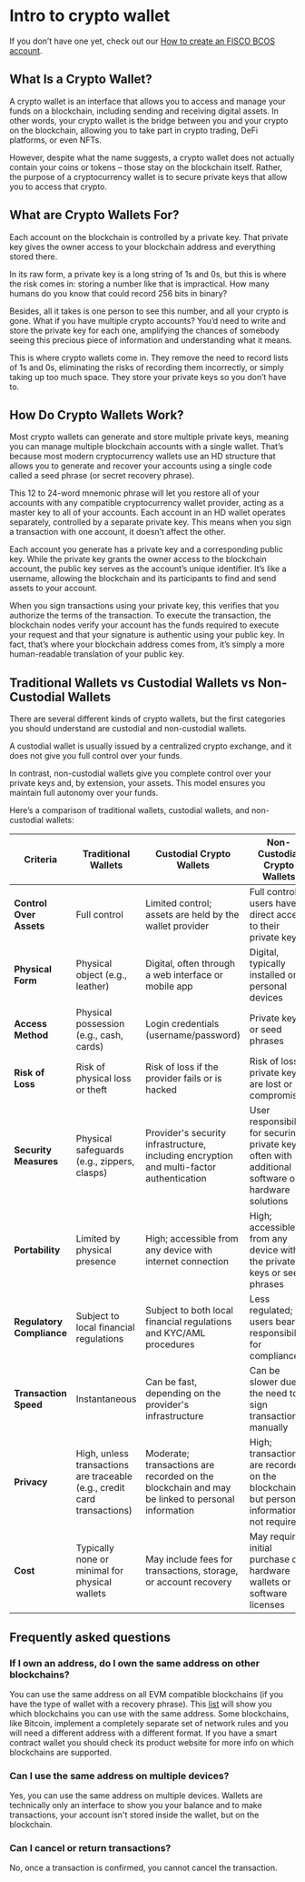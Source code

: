 # Intro to crypto wallet

If you don’t have one yet, check out our [How to create an FISCO BCOS account](../advance/accounts.md).

## What Is a Crypto Wallet?

A crypto wallet is an interface that allows you to access and manage your funds on a blockchain, including sending and receiving digital assets. In other words, your crypto wallet is the bridge between you and your crypto on the blockchain, allowing you to take part in crypto trading, DeFi platforms, or even NFTs.

However, despite what the name suggests, a crypto wallet does not actually contain your coins or tokens – those stay on the blockchain itself. Rather, the purpose of a cryptocurrency wallet is to secure private keys that allow you to access that crypto.

## What are Crypto Wallets For?

Each account on the blockchain is controlled by a private key. That private key gives the owner access to your blockchain address and everything stored there.

In its raw form, a private key is a long string of 1s and 0s, but this is where the risk comes in: storing a number like that is impractical. How many humans do you know that could record 256 bits in binary?

Besides, all it takes is one person to see this number, and all your crypto is gone. What if you have multiple crypto accounts? You’d need to write and store the private key for each one, amplifying the chances of somebody seeing this precious piece of information and understanding what it means.

This is where crypto wallets come in. They remove the need to record lists of 1s and 0s, eliminating the risks of recording them incorrectly, or simply taking up too much space. They store your private keys so you don’t have to.

## How Do Crypto Wallets Work?

Most crypto wallets can generate and store multiple private keys, meaning you can manage multiple blockchain accounts with a single wallet. That’s because most modern cryptocurrency wallets use an HD structure that allows you to generate and recover your accounts using a single code called a seed phrase (or secret recovery phrase).

This 12 to 24-word mnemonic phrase will let you restore all of your accounts with any compatible cryptocurrency wallet provider, acting as a master key to all of your accounts. Each account in an HD wallet operates separately, controlled by a separate private key. This means when you sign a transaction with one account, it doesn’t affect the other.

Each account you generate has a private key and a corresponding public key. While the private key grants the owner access to the blockchain account, the public key serves as the account’s unique identifier. It’s like a username, allowing the blockchain and its participants to find and send assets to your account.

When you sign transactions using your private key, this verifies that you authorize the terms of the transaction. To execute the transaction, the blockchain nodes verify your account has the funds required to execute your request and that your signature is authentic using your public key. In fact, that’s where your blockchain address comes from, it’s simply a more human-readable translation of your public key.

## Traditional Wallets vs Custodial Wallets vs Non-Custodial Wallets

There are several different kinds of crypto wallets, but the first categories you should understand are custodial and non-custodial wallets.

A custodial wallet is usually issued by a centralized crypto exchange, and it does not give you full control over your funds.

In contrast, non-custodial wallets give you complete control over your private keys and, by extension, your assets. This model ensures you maintain full autonomy over your funds.

Here’s a comparison of traditional wallets, custodial wallets, and non-custodial wallets:

| Criteria                  | Traditional Wallets                                                      | Custodial Crypto Wallets                                                                        | Non-Custodial Crypto Wallets                                                                        |
|---------------------------|--------------------------------------------------------------------------|-------------------------------------------------------------------------------------------------|-----------------------------------------------------------------------------------------------------|
| **Control Over Assets**   | Full control                                                             | Limited control; assets are held by the wallet provider                                         | Full control; users have direct access to their private keys                                        |
| **Physical Form**         | Physical object (e.g., leather)                                          | Digital, often through a web interface or mobile app                                            | Digital, typically installed on personal devices                                                    |
| **Access Method**         | Physical possession (e.g., cash, cards)                                  | Login credentials (username/password)                                                           | Private keys or seed phrases                                                                        |
| **Risk of Loss**          | Risk of physical loss or theft                                           | Risk of loss if the provider fails or is hacked                                                 | Risk of loss if private keys are lost or compromised                                                |
| **Security Measures**     | Physical safeguards (e.g., zippers, clasps)                              | Provider's security infrastructure, including encryption and multi-factor authentication        | User responsibility for securing private keys, often with additional software or hardware solutions |
| **Portability**           | Limited by physical presence                                             | High; accessible from any device with internet connection                                       | High; accessible from any device with the private keys or seed phrases                              |
| **Regulatory Compliance** | Subject to local financial regulations                                   | Subject to both local financial regulations and KYC/AML procedures                              | Less regulated; users bear responsibility for compliance                                            |
| **Transaction Speed**     | Instantaneous                                                            | Can be fast, depending on the provider's infrastructure                                         | Can be slower due to the need to sign transactions manually                                         |
| **Privacy**               | High, unless transactions are traceable (e.g., credit card transactions) | Moderate; transactions are recorded on the blockchain and may be linked to personal information | High; transactions are recorded on the blockchain, but personal information is not required         |
| **Cost**                  | Typically none or minimal for physical wallets                           | May include fees for transactions, storage, or account recovery                                 | May require initial purchase of hardware wallets or software licenses                               |

## Frequently asked questions

### If I own an address, do I own the same address on other blockchains?

You can use the same address on all EVM compatible blockchains (if you have the type of wallet with a recovery phrase). This [list](https://chainlist.org/) will show you which blockchains you can use with the same address. Some blockchains, like Bitcoin, implement a completely separate set of network rules and you will need a different address with a different format. If you have a smart contract wallet you should check its product website for more info on which blockchains are supported.

### Can I use the same address on multiple devices?

Yes, you can use the same address on multiple devices. Wallets are technically only an interface to show you your balance and to make transactions, your account isn't stored inside the wallet, but on the blockchain.

### Can I cancel or return transactions?

No, once a transaction is confirmed, you cannot cancel the transaction.
